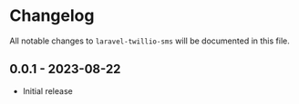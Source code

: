 # Changelog

All notable changes to `laravel-twillio-sms` will be documented in this file.

## 0.0.1 - 2023-08-22

- Initial release
